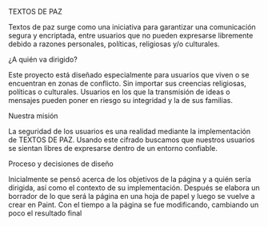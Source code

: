 TEXTOS DE PAZ

Textos de paz surge como una iniciativa para garantizar una comunicación segura y encriptada, entre usuarios que no pueden expresarse libremente debido a razones personales, políticas, religiosas y/o culturales. 

¿A quién va dirigido?

Este proyecto está diseñado especialmente para usuarios que viven o se encuentran en zonas de conflicto. Sin importar sus creencias religiosas, políticas o culturales. Usuarios en los que la transmisión de ideas o mensajes pueden poner en riesgo su integridad y la de sus familias. 

Nuestra misión

La seguridad de los usuarios es una realidad mediante la implementación de TEXTOS DE PAZ. Usando este cifrado buscamos que nuestros usuarios se sientan libres de expresarse dentro de un entorno confiable. 

Proceso y decisiones de diseño

Inicialmente se pensó acerca de los objetivos de la página y a quién sería dirigida, así como el contexto de su implementación.  Después se elabora un borrador de lo que será la página en una hoja de papel y luego se vuelve a crear en Paint. Con el tiempo a la página se fue modificando, cambiando un poco el resultado final
